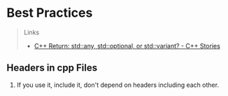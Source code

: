 # Best Practices

> Links
> 
> - [C&#43;&#43; Return: std::any, std::optional, or std::variant? - C&#43;&#43; Stories](https://www.cppstories.com/2021/sphero-cpp-return/#result-based-on-stdvariant)

## Headers in cpp Files
1. If you use it, include it, don't depend on headers including each other.
